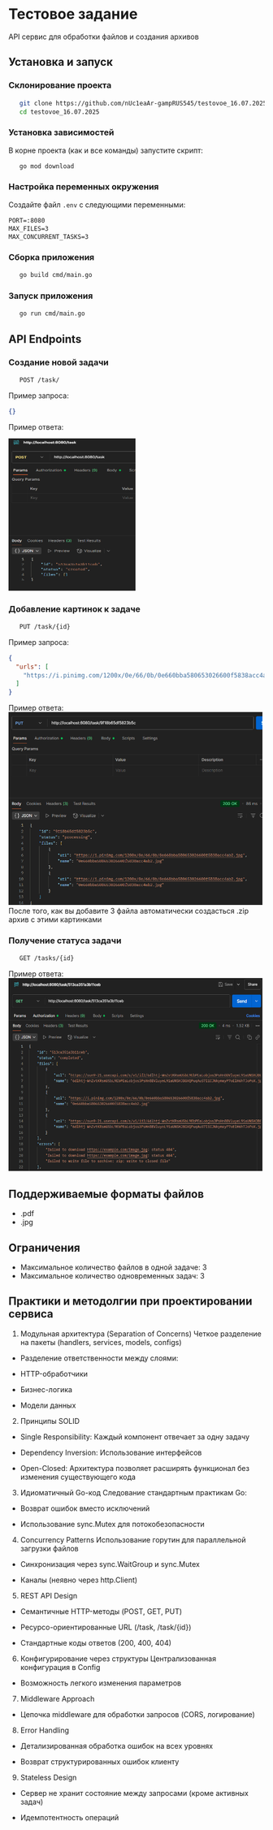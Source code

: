 # Тестовое задание

API сервис для обработки файлов и создания архивов

## Установка и запуск

### Склонирование проекта
```bash
   git clone https://github.com/nUc1eaAr-gampRUS545/testovoe_16.07.2025.git
   cd testovoe_16.07.2025
```

### Установка зависимостей
В корне проекта (как и все команды) запустите скрипт:
```bash
   go mod download
```

### Настройка переменных окружения
Создайте файл `.env` с следующими переменными:
```
PORT=:8080
MAX_FILES=3
MAX_CONCURRENT_TASKS=3
```
### Сборка приложения 
```bash
   go build cmd/main.go
```
### Запуск приложения
```bash
   go run cmd/main.go
```

## API Endpoints

### Создание новой задачи
```bash
   POST /task/
```
Пример запроса:
```json
{}
```
Пример ответа:

<img alt="img.png" height="300" src="img.png" title="Рисунок 1." width="250"/>

### Добавление картинок к задаче
```bash
   PUT /task/{id}
```
Пример запроса:
```json
{
  "urls": [
    "https://i.pinimg.com/1200x/0e/66/0b/0e660bba580653026600f5838acc4ab2.jpg"
  ]
}
```
Пример ответа:  
<img alt="img_2.png" height="380" src="img_2.png" width="500"/>  
После того, как вы добавите 3 файла автоматически создасться .zip архив с этими картинками  
### Получение статуса задачи
```bash
   GET /tasks/{id}
```
Пример ответа:  
<img alt="img_1.png" height="380" src="img_1.png" width="500"/>  
## Поддерживаемые форматы файлов
- .pdf
- .jpg

## Ограничения
- Максимальное количество файлов в одной задаче: 3
- Максимальное количество одновременных задач: 3

## Практики и методолгии при проектировании сервиса

1. Модульная архитектура (Separation of Concerns)
   Четкое разделение на пакеты (handlers, services, models, configs)
- Разделение ответственности между слоями:

- HTTP-обработчики

- Бизнес-логика

- Модели данных

2. Принципы SOLID
- Single Responsibility: Каждый компонент отвечает за одну задачу

- Dependency Inversion: Использование интерфейсов

- Open-Closed: Архитектура позволяет расширять функционал без изменения существующего кода

3. Идиоматичный Go-код
Следование стандартным практикам Go:

- Возврат ошибок вместо исключений

- Использование sync.Mutex для потокобезопасности

4. Concurrency Patterns
   Использование горутин для параллельной загрузки файлов

- Синхронизация через sync.WaitGroup и sync.Mutex

- Каналы (неявно через http.Client)

5. REST API Design
- Семантичные HTTP-методы (POST, GET, PUT)

- Ресурсо-ориентированные URL (/task, /task/{id})

- Стандартные коды ответов (200, 400, 404)

6. Конфигурирование через структуры
   Централизованная конфигурация в Config

- Возможность легкого изменения параметров

7. Middleware Approach
- Цепочка middleware для обработки запросов (CORS, логирование)

8. Error Handling
- Детализированная обработка ошибок на всех уровнях

- Возврат структурированных ошибок клиенту

9. Stateless Design
- Сервер не хранит состояние между запросами (кроме активных задач)

- Идемпотентность операций
